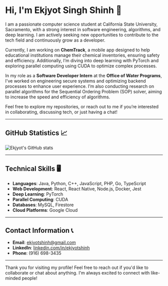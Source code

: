 # Hi, I'm Ekjyot Singh Shinh 👋

I am a passionate computer science student at California State University, Sacramento, with a strong interest in software engineering, algorithms, and deep learning. I am actively seeking new opportunities to contribute to the tech field and continuously grow as a developer.

Currently, I am working on **ChemTrack**, a mobile app designed to help educational institutions manage their chemical inventories, ensuring safety and efficiency. Additionally, I’m diving into deep learning with PyTorch and exploring parallel computing using CUDA to optimize complex processes.

In my role as a **Software Developer Intern** at the **Office of Water Programs**, I've worked on engineering secure systems and optimizing backend processes to enhance user experience. I’m also conducting research on parallel algorithms for the Sequential Ordering Problem (SOP) solver, aiming to increase the speed and efficiency of algorithms.

Feel free to explore my repositories, or reach out to me if you’re interested in collaborating, discussing tech, or just having a chat!

---

## GitHub Statistics 📈

![Ekjyot's GitHub stats](https://github-readme-stats.vercel.app/api?username=ekjyotshinh&show_icons=true&theme=radical&rank_icon=github&hide=issues&hide_title=true)

---

## Technical Skills 🖥

- **Languages**: Java, Python, C++, JavaScript, PHP, Go, TypeScript
- **Web Development**: React, React Native, Node.js, Docker, Jest
- **Deep Learning**: PyTorch
- **Parallel Computing**: CUDA
- **Databases**: MySQL, Firestore
- **Cloud Platforms**: Google Cloud

---

## Contact Information 📞

- **Email**: [ekjyotshinh@gmail.com](mailto:ekjyotshinh@gmail.com)
- **LinkedIn**: [linkedin.com/in/ekjyotshinh](https://linkedin.com/in/ekjyotshinh)
- **Phone**: (916) 698-3435

---

Thank you for visiting my profile! Feel free to reach out if you'd like to collaborate or chat about anything. I'm always excited to connect with like-minded people!
